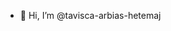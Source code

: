 - 👋 Hi, I’m @tavisca-arbias-hetemaj

<!---
tavisca-arbias-hetemaj/tavisca-arbias-hetemaj is a ✨ special ✨ repository because its `README.md` (this file) appears on your GitHub profile.
You can click the Preview link to take a look at your changes.
--->
